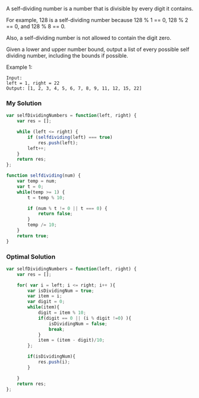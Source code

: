 A self-dividing number is a number that is divisible by every digit it contains.

For example, 128 is a self-dividing number because 128 % 1 == 0, 128 % 2 == 0, and 128 % 8 == 0.

Also, a self-dividing number is not allowed to contain the digit zero.

Given a lower and upper number bound, output a list of every possible self dividing number, including the bounds if possible.

Example 1:
````
Input:
left = 1, right = 22
Output: [1, 2, 3, 4, 5, 6, 7, 8, 9, 11, 12, 15, 22]
````

### My Solution
````javascript
var selfDividingNumbers = function(left, right) {
    var res = [];

    while (left <= right) {
        if (selfdividing(left) === true)
            res.push(left);
        left++;
    }
    return res;
};

function selfdividing(num) {
    var temp = num;
    var t = 0;
    while(temp >= 1) {
        t = temp % 10;

        if (num % t != 0 || t === 0) {
            return false;
        }
        temp /= 10;
    }
    return true;
}
````

### Optimal Solution
````javascript
var selfDividingNumbers = function(left, right) {
    var res = [];

 	for( var i = left; i <= right; i++ ){
 		var isDividingNum = true;
 		var item = i;
 		var digit = 0;
 		while(item){
 			digit = item % 10;
 			if(digit == 0 || (i % digit !=0) ){
 				isDividingNum = false;
 				break;
 			}
 			item = (item - digit)/10;
 		};

 		if(isDividingNum){
 			res.push(i);
 		}

 	}
 	return res;
};
````
